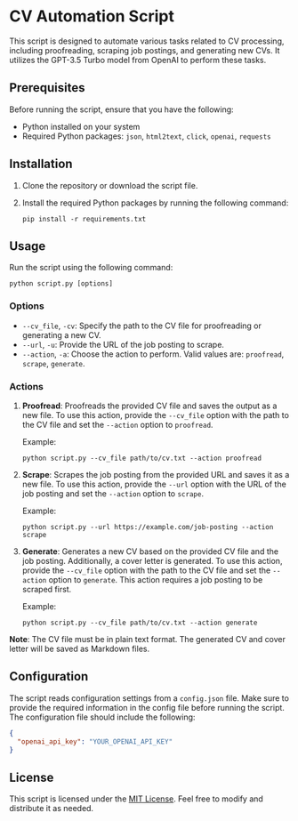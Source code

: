 # CV Automation Script

This script is designed to automate various tasks related to CV processing, including proofreading, scraping job postings, and generating new CVs. It utilizes the GPT-3.5 Turbo model from OpenAI to perform these tasks.

## Prerequisites

Before running the script, ensure that you have the following:

- Python installed on your system
- Required Python packages: `json`, `html2text`, `click`, `openai`, `requests`

## Installation

1. Clone the repository or download the script file.

2. Install the required Python packages by running the following command:

   ```
   pip install -r requirements.txt
   ```

## Usage

Run the script using the following command:

```
python script.py [options]
```

### Options

- `--cv_file`, `-cv`: Specify the path to the CV file for proofreading or generating a new CV.
- `--url`, `-u`: Provide the URL of the job posting to scrape.
- `--action`, `-a`: Choose the action to perform. Valid values are: `proofread`, `scrape`, `generate`.

### Actions

1. **Proofread**: Proofreads the provided CV file and saves the output as a new file. To use this action, provide the `--cv_file` option with the path to the CV file and set the `--action` option to `proofread`.

   Example:

   ```
   python script.py --cv_file path/to/cv.txt --action proofread
   ```

2. **Scrape**: Scrapes the job posting from the provided URL and saves it as a new file. To use this action, provide the `--url` option with the URL of the job posting and set the `--action` option to `scrape`.

   Example:

   ```
   python script.py --url https://example.com/job-posting --action scrape
   ```

3. **Generate**: Generates a new CV based on the provided CV file and the job posting. Additionally, a cover letter is generated. To use this action, provide the `--cv_file` option with the path to the CV file and set the `--action` option to `generate`. This action requires a job posting to be scraped first.

   Example:

   ```
   python script.py --cv_file path/to/cv.txt --action generate
   ```

**Note**: The CV file must be in plain text format. The generated CV and cover letter will be saved as Markdown files.

## Configuration

The script reads configuration settings from a `config.json` file. Make sure to provide the required information in the config file before running the script. The configuration file should include the following:

```json
{
  "openai_api_key": "YOUR_OPENAI_API_KEY"
}
```

## License

This script is licensed under the [MIT License](LICENSE). Feel free to modify and distribute it as needed.